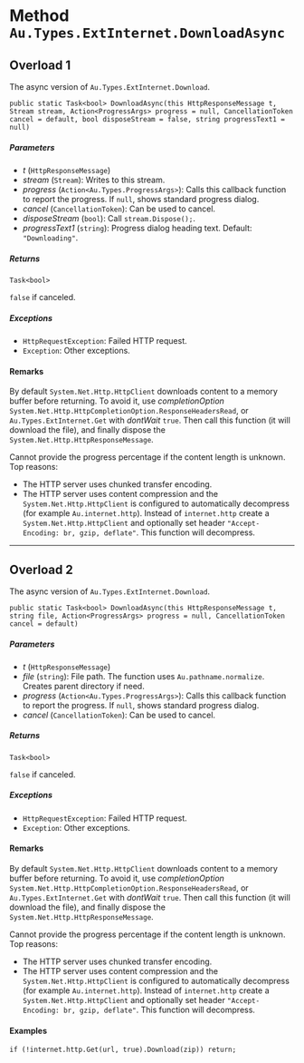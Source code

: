 # Method `Au.Types.ExtInternet.DownloadAsync`

## Overload 1

The async version of `Au.Types.ExtInternet.Download`.

```
public static Task<bool> DownloadAsync(this HttpResponseMessage t, Stream stream, Action<ProgressArgs> progress = null, CancellationToken cancel = default, bool disposeStream = false, string progressText1 = null)
```

##### Parameters

- *t*  (`HttpResponseMessage`)
- *stream*  (`Stream`):
    Writes to this stream.
- *progress*  (`Action<Au.Types.ProgressArgs>`):
    Calls this callback function to report the progress. If `null`, shows standard progress dialog.
- *cancel*  (`CancellationToken`):
    Can be used to cancel.
- *disposeStream*  (`bool`):
    Call `stream.Dispose();`.
- *progressText1*  (`string`):
    Progress dialog heading text. Default: `"Downloading"`.

##### Returns

`Task<bool>`

`false` if canceled.

##### Exceptions

- `HttpRequestException`:
    Failed HTTP request.
- `Exception`:
    Other exceptions.

#### Remarks

By default `System.Net.Http.HttpClient` downloads content to a memory buffer before returning. To avoid it, use *completionOption* `System.Net.Http.HttpCompletionOption.ResponseHeadersRead`, or `Au.Types.ExtInternet.Get` with *dontWait* `true`. Then call this function (it will download the file), and finally dispose the `System.Net.Http.HttpResponseMessage`.

Cannot provide the progress percentage if the content length is unknown. Top reasons:

- The HTTP server uses chunked transfer encoding.
- The HTTP server uses content compression and the `System.Net.Http.HttpClient` is configured to automatically decompress (for example `Au.internet.http`). Instead of `internet.http` create a `System.Net.Http.HttpClient` and optionally set header `"Accept-Encoding: br, gzip, deflate"`. This function will decompress.

* * *

## Overload 2

The async version of `Au.Types.ExtInternet.Download`.

```
public static Task<bool> DownloadAsync(this HttpResponseMessage t, string file, Action<ProgressArgs> progress = null, CancellationToken cancel = default)
```

##### Parameters

- *t*  (`HttpResponseMessage`)
- *file*  (`string`):
    File path. The function uses `Au.pathname.normalize`. Creates parent directory if need.
- *progress*  (`Action<Au.Types.ProgressArgs>`):
    Calls this callback function to report the progress. If `null`, shows standard progress dialog.
- *cancel*  (`CancellationToken`):
    Can be used to cancel.

##### Returns

`Task<bool>`

`false` if canceled.

##### Exceptions

- `HttpRequestException`:
    Failed HTTP request.
- `Exception`:
    Other exceptions.

#### Remarks

By default `System.Net.Http.HttpClient` downloads content to a memory buffer before returning. To avoid it, use *completionOption* `System.Net.Http.HttpCompletionOption.ResponseHeadersRead`, or `Au.Types.ExtInternet.Get` with *dontWait* `true`. Then call this function (it will download the file), and finally dispose the `System.Net.Http.HttpResponseMessage`.

Cannot provide the progress percentage if the content length is unknown. Top reasons:

- The HTTP server uses chunked transfer encoding.
- The HTTP server uses content compression and the `System.Net.Http.HttpClient` is configured to automatically decompress (for example `Au.internet.http`). Instead of `internet.http` create a `System.Net.Http.HttpClient` and optionally set header `"Accept-Encoding: br, gzip, deflate"`. This function will decompress.

#### Examples

```
if (!internet.http.Get(url, true).Download(zip)) return;
```